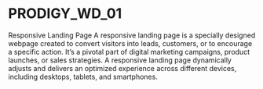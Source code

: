 # PRODIGY_WD_01
Responsive Landing Page
A responsive landing page is a specially designed webpage created to convert visitors into leads, customers, or to encourage a specific action. It’s a pivotal part of digital marketing campaigns, product launches, or sales strategies. A responsive landing page dynamically adjusts and delivers an optimized experience across different devices, including desktops, tablets, and smartphones.
